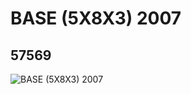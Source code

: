 # BASE (5X8X3) 2007
## 57569
![BASE (5X8X3) 2007](https://lc-www-live-s.legocdn.com/media/bricks/5/2/4498132.jpg)